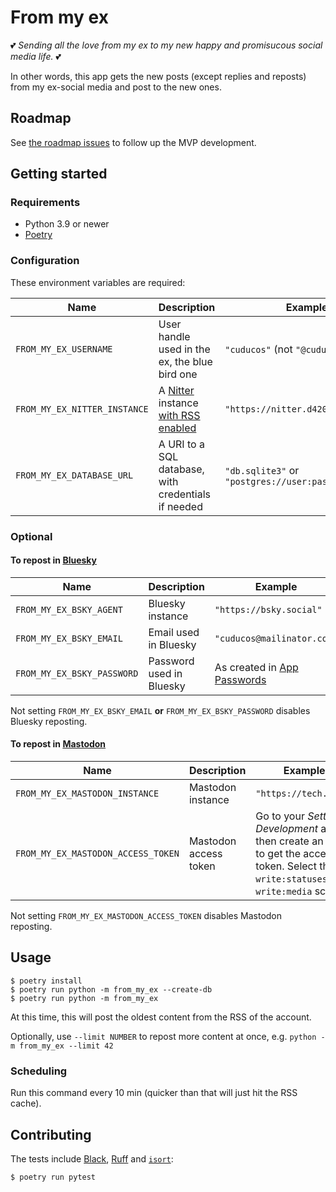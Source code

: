# From my ex

💕 _Sending all the love from my ex to my new happy and promisucous social media life._ 💕

In other words, this app gets the new posts (except replies and reposts) from my ex-social media and post to the new ones.

## Roadmap

See [the roadmap issues](https://github.com/cuducos/from-my-ex/labels/roadmap) to follow up the MVP development.

## Getting started

### Requirements

* Python 3.9 or newer
* [Poetry](https://python-poetry.org)

### Configuration

These environment variables are required:

| Name | Description | Example |
|---|---|---|
| `FROM_MY_EX_USERNAME` | User handle used in the ex, the blue bird one | `"cuducos"` (not `"@cuducos"`) |
| `FROM_MY_EX_NITTER_INSTANCE` | A [Nitter](https://nitter.net/) instance [with RSS enabled](https://github.com/zedeus/nitter/wiki/Instances) | `"https://nitter.d420.de"` |
| `FROM_MY_EX_DATABASE_URL` | A URI to a SQL database, with credentials if needed | `"db.sqlite3"` or `"postgres://user:pass@server/db"` |

### Optional

#### To repost in [Bluesky](https://bsky.app)

| Name | Description | Example | Default value |
|---|---|---|---|
| `FROM_MY_EX_BSKY_AGENT` | Bluesky instance | `"https://bsky.social"` | `"https://bsky.social"` |
| `FROM_MY_EX_BSKY_EMAIL` | Email used in Bluesky | `"cuducos@mailinator.com"` | `None` |
| `FROM_MY_EX_BSKY_PASSWORD` | Password used in Bluesky | As created in [App Passwords](https://bsky.app/settings/app-passwords) | `None` |

Not setting `FROM_MY_EX_BSKY_EMAIL` **or** `FROM_MY_EX_BSKY_PASSWORD` disables Bluesky reposting.

#### To repost in [Mastodon](https://joinmastodon.org/)

| Name | Description | Example | Default value |
|---|---|---|---|
| `FROM_MY_EX_MASTODON_INSTANCE` | Mastodon instance | `"https://tech.lgbt"` | `"https://mastodon.social"` |
| `FROM_MY_EX_MASTODON_ACCESS_TOKEN` | Mastodon access token | Go to your _Settings_, _Development_ and then create an app to get the access token. Select the `write:statuses` and `write:media` scopes. | `None` |

Not setting `FROM_MY_EX_MASTODON_ACCESS_TOKEN` disables Mastodon reposting.

## Usage

```console
$ poetry install
$ poetry run python -m from_my_ex --create-db
$ poetry run python -m from_my_ex
```

At this time, this will post the oldest content from the RSS of the account.

Optionally, use `--limit NUMBER` to repost more content at once, e.g. `python -m from_my_ex --limit 42`

### Scheduling

Run this command every 10 min (quicker than that will just hit the RSS cache).

## Contributing

The tests include [Black](https://black.readthedocs.io/en/stable/), [Ruff](https://docs.astral.sh/ruff/) and [`isort`](https://pycqa.github.io/isort/):

```console
$ poetry run pytest
```
